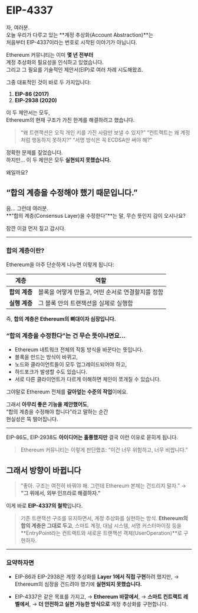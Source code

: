 # EIP-4337

자, 여러분.  
오늘 우리가 다루고 있는 **계정 추상화(Account Abstraction)**는  
처음부터 EIP-4337이라는 번호로 시작된 이야기가 아닙니다.

Ethereum 커뮤니티는 이미 **몇 년 전부터**  
계정 추상화의 필요성을 인식하고 있었습니다.  
그리고 그 필요를 기술적인 제안서(EIP)로 여러 차례 시도해왔죠.

그중 대표적인 것이 바로 두 가지입니다:

1. **EIP-86 (2017)**
2. **EIP-2938 (2020)**

이 두 제안서는 모두,  
Ethereum의 현재 구조가 가진 한계를 해결하려고 했습니다.

> “왜 트랜잭션은 오직 개인 키를 가진 사람만 보낼 수 있지?”
> “컨트랙트는 왜 계정처럼 행동하지 못하지?”
> “서명 방식은 꼭 ECDSA만 써야 해?”

정확한 문제를 짚었습니다.  
하지만… 이 두 제안은 모두 **실현되지 못했습니다.**

왜일까요?

## “합의 계층을 수정해야 했기 때문입니다.”

음… 그런데 여러분.  
**“합의 계층(Consensus Layer)을 수정한다”**는 말, 무슨 뜻인지 감이 오시나요?

잠깐 이걸 먼저 짚고 갑시다.

---

### 합의 계층이란?

Ethereum을 아주 단순하게 나누면 이렇게 됩니다:

| 계층          | 역할                                              |
| ------------- | ------------------------------------------------- |
| **합의 계층** | 블록을 어떻게 만들고, 어떤 순서로 연결할지를 정함 |
| **실행 계층** | 그 블록 안의 트랜잭션을 실제로 실행함             |

즉, **합의 계층은 Ethereum의 뼈대이자 심장입니다.**

### “합의 계층을 수정한다”는 건 무슨 뜻이냐면요…

- Ethereum 네트워크 전체의 작동 방식을 바꾼다는 뜻입니다.
- 블록을 만드는 방식이 바뀌고,
- 노드와 클라이언트들이 모두 업그레이드되어야 하고,
- 하드포크가 발생할 수도 있습니다.
- 서로 다른 클라이언트가 다르게 이해하면 체인이 쪼개질 수 있습니다.

그야말로 Ethereum 전체를 **갈아엎는 수준의 작업**이에요.

그래서 **아무리 좋은 기능을 제안했어도**,  
“합의 계층을 수정해야 합니다”라고 말하는 순간  
현실성은 뚝 떨어집니다.

---

EIP-86도, EIP-2938도 **아이디어는 훌륭했지만**
결국 이런 이유로 묻히게 됩니다.

> Ethereum 커뮤니티는 이렇게 판단했죠:
> “이건 너무 위험하고, 너무 비쌉니다.”

## 그래서 방향이 바뀝니다

> “좋아. 구조는 여전히 바꿔야 해.
> 그런데 Ethereum 본체는 건드리지 말자.”
> → **"그 위에서, 외부 인프라로 해결하자."**

이게 바로 **EIP-4337의 철학**입니다.

> 기존 트랜잭션 구조를 유지하면서,
> 계정 추상화를 실현하는 방식.
> **Ethereum의 합의 계층은 그대로 두고**,
> 스마트 계정, 대납 시스템, 서명 커스터마이징 등을
> **EntryPoint라는 컨트랙트와 새로운 트랜잭션 객체(UserOperation)**로 구현하자.

---

### 요약하자면

- EIP-86과 EIP-2938은 계정 추상화를 **Layer 1에서 직접 구현**하려 했지만,
  → Ethereum의 심장을 건드려야 했기에 **실현되지 못했습니다.**

- EIP-4337은 같은 목표를 가지고,
  → **Ethereum 바깥에서**,
  → **스마트 컨트랙트 레벨에서**,
  → **더 안전하고 실현 가능한 방식으로** 계정 추상화를 구현합니다.
